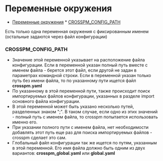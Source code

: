 Переменные окружения
=======
<!--ts-->
   * [Переменные окружения](#переменные-окружения)
         * [CROSSPM_CONFIG_PATH](#crosspm_config_path)

<!-- Added by: aburov, at: 2019-01-16T17:10+07:00 -->

<!--te-->

Есть только одна переменная окружения с фиксированным именем (остальные задаются через файл конфигурации)
### CROSSPM_CONFIG_PATH
- Значение этой переменной указывает на расположение файла конфигурации. Если в переменной указан полный путь вместе с именем файла - берется этот файл, если другой не задан в параметрах командной строки. Если в переменной указан только путь без имени файла, то по указанному пути ищется файл **crosspm.yaml**
- По указанному в этой переменной пути, также происходит поиск импортируемых файлов конфигурации, указанных в разделе import основного файла конфигурации.
- В этой переменной может быть указано несколько путей, разделенных знаком ";". В таком случае, если одно из этих значений - полный путь с именем файла, то crosspm попытается использовать именно его.
- При указании полного пути с именем файла, нет необходимости добавлять этот путь еще раз для поиска импортируемых файлов - crosspm сделает это сам.
- Глобальный файл конфигурации так же ищется по путям, указанным в этой переменной. Его имя файла должно быть одним из двух вариантов: **crosspm_global.yaml** или **global.yaml**
